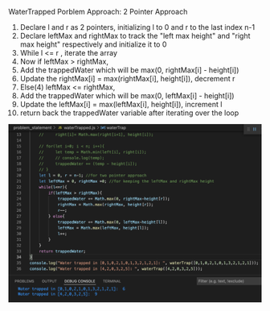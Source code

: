 WaterTrapped Porblem Approach: 2 Pointer Approach
1. Declare l and r as 2 pointers, initializing l to  0 and r to the last index n-1
2. Declare leftMax and rightMax to track the "left max height" and "right max height" respectively and initialize it to 0
3. While l <= r , iterate the array
4. Now if leftMax > rightMax, 
5. Add the trappedWater which will be max(0, rightMax[i] - height[i])
6. Update the rightMax[i] = max(rightMax[i], height[i]), decrement r
7. Else(4) leftMax <= rightMax, 
8. Add the trappedWater which will be max(0, leftMax[i] - height[i])
9. Update the leftMax[i] = max(leftMax[i], height[i]), increment l
10. return back the trappedWater variable after iterating over the loop

![OUTPUT SCREENSHOT:](/problem_statement/waterTrapped.png)